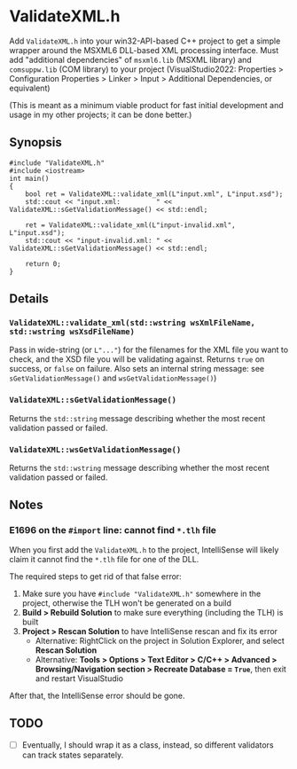 # ValidateXML.h

Add `ValidateXML.h` into your win32-API-based C++ project to get a simple wrapper around the MSXML6 DLL-based XML processing interface.
Must add "additional dependencies" of `msxml6.lib` (MSXML library) and `comsuppw.lib` (COM library) to your project (VisualStudio2022: Properties > Configuration Properties > Linker > Input > Additional Dependencies, or equivalent)

(This is meant as a minimum viable product for fast initial development and usage in my other projects; it can be done better.)

## Synopsis

```
#include "ValidateXML.h"
#include <iostream>
int main()
{
	bool ret = ValidateXML::validate_xml(L"input.xml", L"input.xsd");
	std::cout << "input.xml:         " << ValidateXML::sGetValidationMessage() << std::endl;

	ret = ValidateXML::validate_xml(L"input-invalid.xml", L"input.xsd");
	std::cout << "input-invalid.xml: " << ValidateXML::sGetValidationMessage() << std::endl;

	return 0;
}
```

## Details

### `ValidateXML::validate_xml(std::wstring wsXmlFileName, std::wstring wsXsdFileName)`

Pass in wide-string (or `L"..."`) for the filenames for the XML file you want to check, and the XSD file you will be validating against.
Returns `true` on success, or `false` on failure.  Also sets an internal string message: see `sGetValidationMessage()` and `wsGetValidationMessage()`)

### `ValidateXML::sGetValidationMessage()`

Returns the `std::string` message describing whether the most recent validation passed or failed.

### `ValidateXML::wsGetValidationMessage()`

Returns the `std::wstring` message describing whether the most recent validation passed or failed.

## Notes

### E1696 on the `#import` line: cannot find `*.tlh` file

When you first add the `ValidateXML.h` to the project, IntelliSense will likely claim it cannot find the `*.tlh` file for one of the DLL.  

The required steps to get rid of that false error:
1. Make sure you have `#include "ValidateXML.h"` somewhere in the project, otherwise the TLH won't be generated on a build
2. **Build > Rebuild Solution** to make sure everything (including the TLH) is built
3. **Project > Rescan Solution** to have IntelliSense rescan and fix its error
   - Alternative: RightClick on the project in Solution Explorer, and select **Rescan Solution**
   - Alternative: **Tools > Options > Text Editor > C/C++ > Advanced > Browsing/Navigation section > Recreate Database = `True`**, then exit and restart VisualStudio

After that, the IntelliSense error should be gone.

## TODO

- [ ] Eventually, I should wrap it as a class, instead, so different validators can track states separately.

